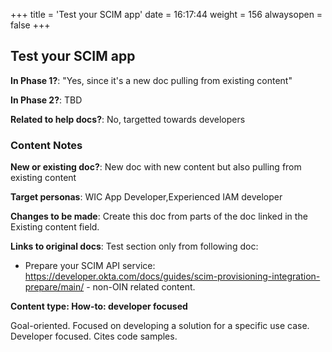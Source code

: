 +++
title = 'Test your SCIM app'
date = 16:17:44
weight = 156
alwaysopen = false
+++

## Test your SCIM app

**In Phase 1?**: "Yes, since it's a new doc pulling from existing content"

**In Phase 2?**: TBD

**Related to help docs?**: No, targetted towards developers



### Content Notes

**New or existing doc?**: New doc with new content but also pulling from existing content

**Target personas**: WIC App Developer,Experienced IAM developer

**Changes to be made**: Create this doc from parts of the doc linked in the Existing content field.

**Links to original docs**: Test section only from following doc: 
- Prepare your SCIM API service: https://developer.okta.com/docs/guides/scim-provisioning-integration-prepare/main/ - non-OIN related content.

**Content type: How-to: developer focused**

Goal-oriented. Focused on developing a solution for a specific use case. Developer focused. Cites code samples.


